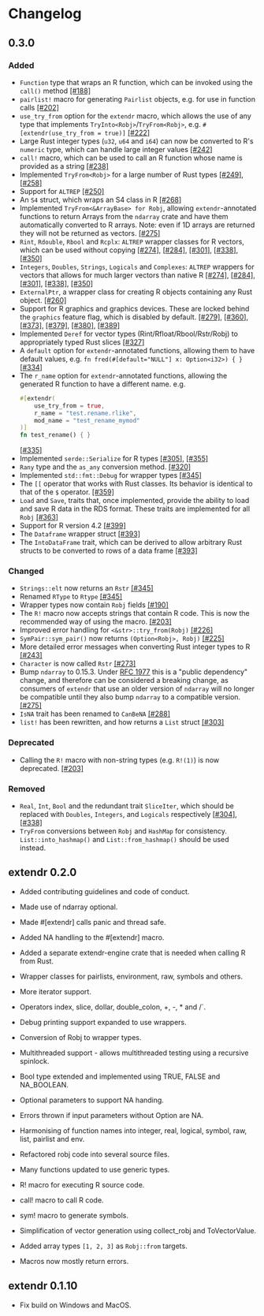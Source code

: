 # Changelog

## 0.3.0

### Added

- `Function` type that wraps an R function, which can be invoked using the `call()` method [[#188]](https://github.com/extendr/extendr/pull/188)
- `pairlist!` macro for generating `Pairlist` objects, e.g. for use in function calls [[#202]](https://github.com/extendr/extendr/pull/202)
- `use_try_from` option for the `extendr` macro, which allows the use of any type that implements `TryInto<Robj>`/`TryFrom<Robj>`, e.g. `#[extendr(use_try_from = true)]` [[#222]](https://github.com/extendr/extendr/pull/222)
- Large Rust integer types (`u32`, `u64` and `i64`) can now be converted to R's `numeric` type, which can handle large integer values [[#242]](https://github.com/extendr/extendr/pull/242)
- `call!` macro, which can be used to call an R function whose name is provided as a string [[#238]](https://github.com/extendr/extendr/pull/238)
- Implemented `TryFrom<Robj>` for a large number of Rust types [[#249]](https://github.com/extendr/extendr/pull/249), [[#258]](https://github.com/extendr/extendr/pull/258)
- Support for `ALTREP` [[#250]](https://github.com/extendr/extendr/pull/250)
- An `S4` struct, which wraps an S4 class in R [[#268]](https://github.com/extendr/extendr/pull/268)
- Implemented `TryFrom<&ArrayBase> for Robj`, allowing `extendr`-annotated functions to return Arrays from the `ndarray` crate and have them automatically converted to R arrays. Note: even if 1D arrays are returned they will not be returned as vectors. [[#275]](https://github.com/extendr/extendr/pull/275)
- `Rint`, `Rdouble`, `Rbool` and `Rcplx`: `ALTREP` wrapper classes for R vectors, which can be used without copying [[#274]](https://github.com/extendr/extendr/pull/274), [[#284]](https://github.com/extendr/extendr/pull/284), [[#301]](https://github.com/extendr/extendr/pull/301), [[#338]](https://github.com/extendr/extendr/pull/338), [[#350]](https://github.com/extendr/extendr/pull/350)
- `Integers`, `Doubles`, `Strings`, `Logicals` and `Complexes`: `ALTREP` wrappers for vectors that allows for much larger vectors than native R [[#274]](https://github.com/extendr/extendr/pull/274), [[#284]](https://github.com/extendr/extendr/pull/284), [[#301]](https://github.com/extendr/extendr/pull/301), [[#338]](https://github.com/extendr/extendr/pull/338), [[#350]](https://github.com/extendr/extendr/pull/350)
- `ExternalPtr`, a wrapper class for creating R objects containing any Rust object. [[#260]](https://github.com/extendr/extendr/pull/260)
- Support for R graphics and graphics devices. These are locked behind the `graphics` feature flag, which is disabled by default. [[#279]](https://github.com/extendr/extendr/pull/279), [[#360]](https://github.com/extendr/extendr/pull/360), [[#373]](https://github.com/extendr/extendr/pull/373), [[#379]](https://github.com/extendr/extendr/pull/379), [[#380]](https://github.com/extendr/extendr/pull/380), [[#389]](https://github.com/extendr/extendr/pull/389)
- Implemented `Deref` for vector types (Rint/Rfloat/Rbool/Rstr/Robj) to appropriately typed Rust slices [[#327]](https://github.com/extendr/extendr/pull/327)
- A `default` option for `extendr`-annotated functions, allowing them to have default values, e.g. `fn fred(#[default="NULL"] x: Option<i32>) { }` [[#334]](https://github.com/extendr/extendr/pull/334)
- The `r_name` option for `extendr`-annotated functions, allowing the generated R function to have a different name. e.g.
    ```rust
    #[extendr(
        use_try_from = true,
        r_name = "test.rename.rlike",
        mod_name = "test_rename_mymod"
    )]
    fn test_rename() { }
    ```
    [[#335]](https://github.com/extendr/extendr/pull/335)
- Implemented `serde::Serialize` for R types [[#305]](https://github.com/extendr/extendr/pull/305), [[#355]](https://github.com/extendr/extendr/pull/355)
- `Rany` type and the `as_any` conversion method. [[#320]](https://github.com/extendr/extendr/pull/320)
- Implemented `std::fmt::Debug` for wrapper types [[#345]](https://github.com/extendr/extendr/pull/345)
- The `[[` operator that works with Rust classes. Its behavior is identical to that of the `$` operator. [[#359]](https://github.com/extendr/extendr/pull/359)
- `Load` and `Save`, traits that, once implemented, provide the ability to load and save R data in the RDS format. These traits are implemented for all `Robj` [[#363]](https://github.com/extendr/extendr/pull/363)
- Support for R version 4.2 [[#399]](https://github.com/extendr/extendr/pull/399)
- The `Dataframe` wrapper struct [[#393]](https://github.com/extendr/extendr/pull/393)
- The `IntoDataFrame` trait, which can be derived to allow arbitrary Rust structs to be converted to rows of a data frame [[#393]](https://github.com/extendr/extendr/pull/393)

### Changed

- `Strings::elt` now returns an `Rstr` [[#345]](https://github.com/extendr/extendr/pull/345)
- Renamed `RType` to `Rtype`  [[#345]](https://github.com/extendr/extendr/pull/345)
- Wrapper types now contain `Robj` fields [[#190]](https://github.com/extendr/extendr/pull/190)
- The `R!` macro now accepts strings that contain R code. This is now the recommended way of using the macro. [[#203]](https://github.com/extendr/extendr/pull/203)
- Improved error handling for `<&str>::try_from(Robj)` [[#226]](https://github.com/extendr/extendr/pull/226)
- `SymPair::sym_pair()` now returns `(Option<Robj>, Robj)` [[#225]](https://github.com/extendr/extendr/pull/225)
- More detailed error messages when converting Rust integer types to R [[#243]](https://github.com/extendr/extendr/pull/243)
- `Character` is now called `Rstr` [[#273]](https://github.com/extendr/extendr/pull/273)
- Bump `ndarray` to 0.15.3. Under [RFC 1977](https://github.com/rust-lang/rfcs/pull/1977) this is a "public dependency" change, and therefore can be considered a breaking change, as consumers of `extendr` that use an older version of `ndarray` will no longer be compatible until they also bump `ndarray` to a compatible version. [[#275]](https://github.com/extendr/extendr/pull/275)
- `IsNA` trait has been renamed to `CanBeNA` [[#288]](https://github.com/extendr/extendr/pull/288)
- `list!` has been rewritten, and how returns a `List` struct [[#303]](https://github.com/extendr/extendr/pull/303)

### Deprecated
- Calling the `R!` macro with non-string types (e.g. `R!(1)`) is now deprecated. [[#203]](https://github.com/extendr/extendr/pull/203)

### Removed
- `Real`, `Int`, `Bool` and the redundant trait `SliceIter`, which should be replaced with `Doubles`, `Integers`, and `Logicals` respectively [[#304]](https://github.com/extendr/extendr/pull/304), [[#338]](https://github.com/extendr/extendr/pull/338)
- `TryFrom` conversions between `Robj` and `HashMap` for consistency. `List::into_hashmap()` and `List::from_hashmap()` should be used instead.

## extendr 0.2.0

- Added contributing guidelines and code of conduct.

- Made use of ndarray optional.

- Made #[extendr] calls panic and thread safe.

- Added NA handling to the #[extendr] macro.

- Added a separate extendr-engine crate that is needed when calling R from Rust.

- Wrapper classes for pairlists, environment, raw, symbols and others.

- More iterator support.

- Operators index, slice, dollar, double_colon, +, -, * and /`.

- Debug printing support expanded to use wrappers.

- Conversion of Robj to wrapper types.

- Multithreaded support - allows multithreaded testing using a recursive spinlock.

- Bool type extended and implemented using TRUE, FALSE and NA_BOOLEAN.

- Optional parameters to support NA handing.

- Errors thrown if input parameters without Option are NA.

- Harmonising of function names into integer, real, logical, symbol, raw, list, pairlist and env.

- Refactored robj code into several source files.

- Many functions updated to use generic types.

- R! macro for executing R source code.

- call! macro to call R code.

- sym! macro to generate symbols.

- Simplification of vector generation using collect_robj and ToVectorValue.

- Added array types `[1, 2, 3]` as `Robj::from` targets.

- Macros now mostly return errors.

## extendr 0.1.10

- Fix build on Windows and MacOS.
